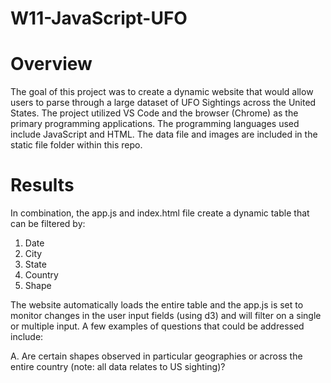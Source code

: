 # W11-JavaScript-UFO

# Overview
The goal of this project was to create a dynamic website that would allow users to parse through a large dataset of UFO Sightings across the United States. The project utilized VS Code and the browser (Chrome) as the primary programming applications. The programming languages used include JavaScript and HTML. The data file and images are included in the static file folder within this repo. 

# Results
In combination, the app.js and index.html file create a dynamic table that can be filtered by:
1. Date
2. City
3. State
4. Country
5. Shape

The website automatically loads the entire table and the app.js is set to monitor changes in the user input fields (using d3) and will filter on a single or multiple input. A few examples of questions that could be addressed include:

A. Are certain shapes observed in particular geographies or across the entire country (note: all data relates to US sighting)?
